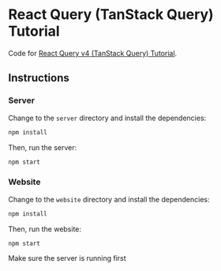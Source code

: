 # React Query (TanStack Query) Tutorial

Code for [React Query v4 (TanStack Query) Tutorial](https://blog.shahednasser.com/react-query-tutorial-for-beginners/).

## Instructions

### Server

Change to the `server` directory and install the dependencies:

```bash
npm install
```

Then, run the server:

```bash
npm start
```

### Website

Change to the `website` directory and install the dependencies:

```bash
npm install
```

Then, run the website:

```bash
npm start
```

Make sure the server is running first
